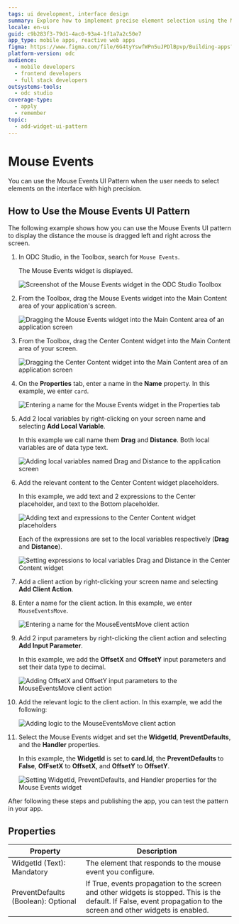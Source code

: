 ```yaml
---
tags: ui development, interface design
summary: Explore how to implement precise element selection using the Mouse Events UI Pattern in OutSystems Developer Cloud (ODC).
locale: en-us
guid: c9b283f3-79d1-4ac0-93a4-1f1a7a2c50e7
app_type: mobile apps, reactive web apps
figma: https://www.figma.com/file/6G4tyYswfWPn5uJPDlBpvp/Building-apps?type=design&node-id=3208%3A21331&t=ZwHw8hXeFhwYsO5V-1
platform-version: odc
audience:
  - mobile developers
  - frontend developers
  - full stack developers
outsystems-tools:
  - odc studio
coverage-type:
  - apply
  - remember
topic:
  - add-widget-ui-pattern
---
```


# Mouse Events

You can use the Mouse Events UI Pattern when the user needs to select elements on the interface with high precision.

## How to Use the Mouse Events UI Pattern

The following example shows how you can use the Mouse Events UI pattern to display the distance the mouse is dragged left and right across the screen.

1. In ODC Studio, in the Toolbox, search for `Mouse Events`.

    The Mouse Events widget is displayed.

    ![Screenshot of the Mouse Events widget in the ODC Studio Toolbox](images/mouseevents-1-ss.png "Mouse Events Widget in ODC Studio Toolbox")

1. From the Toolbox, drag the Mouse Events widget into the Main Content area of your application's screen.

    ![Dragging the Mouse Events widget into the Main Content area of an application screen](images/mouseevents-2-ss.png "Dragging Mouse Events Widget to Main Content Area")

1. From the Toolbox, drag the Center Content widget into the Main Content area of your screen.
 
    ![Dragging the Center Content widget into the Main Content area of an application screen](images/mouseevents-3-ss.png "Center Content Widget in Main Content Area")

1. On the **Properties** tab, enter a name in the **Name** property. In this example, we enter `card`.

    ![Entering a name for the Mouse Events widget in the Properties tab](images/mouseevents-4-ss.png "Naming the Mouse Events Widget")

1. Add 2 local variables by right-clicking on your screen name and selecting **Add Local Variable**.

    In this example we call name them **Drag** and **Distance**. Both local variables are of data type text.

    ![Adding local variables named Drag and Distance to the application screen](images/mouseevents-5-ss.png "Adding Local Variables")

1. Add the relevant content to the Center Content widget placeholders. 

   In this example, we add text and 2 expressions to the Center placeholder, and text to the Bottom placeholder. 

   ![Adding text and expressions to the Center Content widget placeholders](images/mouseevents-6-ss.png "Content in Center Content Widget")

   Each of the expressions are set to the local variables respectively (**Drag** and **Distance**). 

   ![Setting expressions to local variables Drag and Distance in the Center Content widget](images/mouseevents-7-ss.png "Expressions Set to Local Variables")

1. Add a client action by right-clicking your screen name and selecting **Add Client Action**. 

1. Enter a name for the client action. In this example, we enter `MouseEventsMove`.

   ![Entering a name for the MouseEventsMove client action](images/mouseevents-8-ss.png "Creating MouseEventsMove Client Action")

1. Add 2 input parameters by right-clicking the client action and selecting **Add Input Parameter**.

    In this example, we add the **OffsetX** and **OffsetY** input parameters and set their data type to decimal.

    ![Adding OffsetX and OffsetY input parameters to the MouseEventsMove client action](images/mouseevents-9-ss.png "Adding Input Parameters to Client Action")

1. Add the relevant logic to the client action. In this example, we add the following:

    ![Adding logic to the MouseEventsMove client action](images/mouseevents-10-ss.png "Logic for MouseEventsMove Client Action")

1. Select the Mouse Events widget and set the **WidgetId**, **PreventDefaults**, and the **Handler** properties. 

    In this example, the **WidgetId** is set to **card.Id**, the **PreventDefaults** to **False**, **OfFsetX** to **OffsetX**, and **OffsetY** to **OffsetY**.

    ![Setting WidgetId, PreventDefaults, and Handler properties for the Mouse Events widget](images/mouseevents-11-ss.png "Configuring Mouse Events Widget Properties")

After following these steps and publishing the app, you can test the pattern in your app.

## Properties

| **Property**                        | **Description**                                                                                                                                                      |
|-------------------------------------|----------------------------------------------------------------------------------------------------------------------------------------------------------------------|
| WidgetId (Text): Mandatory          | The element that responds to the mouse event you configure.                                                                                                          |
| PreventDefaults (Boolean): Optional | If True, events propagation to the screen and other widgets is stopped. This is the default. If False, event propagation to the screen and other widgets is enabled. |
